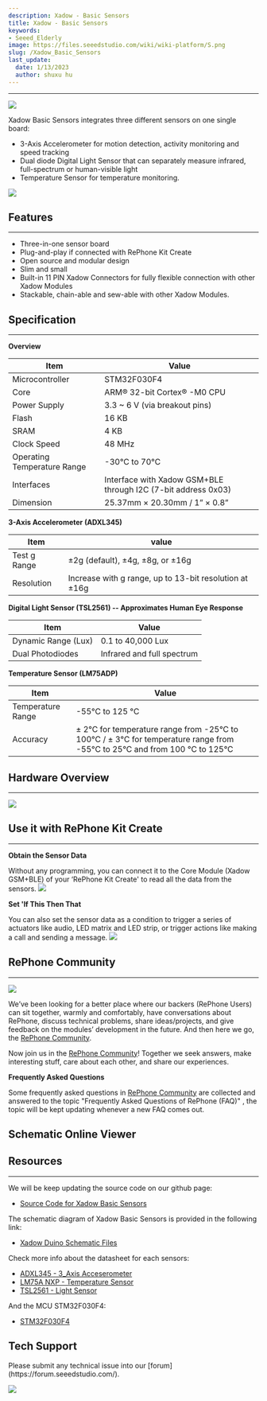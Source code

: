 ```yaml
---
description: Xadow - Basic Sensors
title: Xadow - Basic Sensors
keywords:
- Seeed_Elderly
image: https://files.seeedstudio.com/wiki/wiki-platform/S.png
slug: /Xadow_Basic_Sensors
last_update:
  date: 1/13/2023
  author: shuxu hu
---
```


---
![](https://files.seeedstudio.com/wiki/Xadow_Basic_Sensors/images/Xadow_Basic_Sensors.JPG)

Xadow Basic Sensors integrates three different sensors on one single board:
- 3-Axis Accelerometer for motion detection, activity monitoring and speed tracking
- Dual diode Digital Light Sensor that can separately measure infrared, full-spectrum or human-visible light
- Temperature Sensor for temperature monitoring.

[![](https://files.seeedstudio.com/wiki/Xadow_Basic_Sensors/images/300px-Get_One_Now_Banner.png)](https://www.seeedstudio.com/Xadow-Basic-Sensors-p-2555.html)

## Features
---
- Three-in-one sensor board
- Plug-and-play if connected with RePhone Kit Create
- Open source and modular design
- Slim and small
- Built-in 11 PIN Xadow Connectors for fully flexible connection with other Xadow Modules
- Stackable, chain-able and sew-able with other Xadow Modules.

## Specification
---
**Overview**

|Item|Value|
|---|---|
|Microcontroller	|STM32F030F4
|Core|	ARM® 32-bit Cortex® -M0 CPU
|Power Supply|	3.3 ~ 6 V (via breakout pins)
|Flash	|16 KB
|SRAM|	4 KB
|Clock Speed|	48 MHz
|Operating Temperature Range	|-30°C to 70°C
|Interfaces|	Interface with Xadow GSM+BLE through I2C (7-bit address 0x03)
|Dimension	|25.37mm × 20.30mm / 1” × 0.8”

**3-Axis Accelerometer (ADXL345)**

|Item|value|
|---|---|
|Test g Range|	±2g (default), ±4g, ±8g, or ±16g
|Resolution|	Increase with g range, up to 13-bit resolution at ±16g

**Digital Light Sensor (TSL2561) -- Approximates Human Eye Response**

|Item|Value|
|---|---|
|Dynamic Range (Lux)|	0.1 to 40,000 Lux
|Dual Photodiodes	|Infrared and full spectrum

**Temperature Sensor (LM75ADP)**

|Item|Value|
|---|---|
|Temperature Range|	-55°C to 125 °C
|Accuracy	|± 2°C for temperature range from -25°C to 100°C / ± 3°C for temperature range from -55°C to 25°C and from 100 °C to 125°C|

## Hardware Overview
---
![](https://files.seeedstudio.com/wiki/Xadow_Basic_Sensors/images/Xadow_Basic_Sensors.png)

## Use it with RePhone Kit Create
---
**Obtain the Sensor Data**

Without any programming, you can connect it to the Core Module (Xadow GSM+BLE) of your ‘RePhone Kit Create' to read all the data from the sensors.
![](https://files.seeedstudio.com/wiki/Xadow_Basic_Sensors/images/Xadow_Basic_Sensors_Sensor_Value.png)

**Set 'If This Then That**

You can also set the sensor data as a condition to trigger a series of actuators like audio, LED matrix and LED strip, or trigger actions like making a call and sending a message.
![](https://files.seeedstudio.com/wiki/Xadow_Basic_Sensors/images/Xadow_Basic_Sensors_Set_Sensor_Condition.png)

## RePhone Community
---
[![](https://files.seeedstudio.com/wiki/Xadow_Basic_Sensors/images/300px-RePhone_Community-2.png)](https://community.seeedstudio.com/discover.html?t=RePhone)

We’ve been looking for a better place where our backers (RePhone Users) can sit together, warmly and comfortably, have conversations about RePhone, discuss technical problems, share ideas/projects, and give feedback on the modules’ development in the future. And then here we go, the [RePhone Community](https://community.seeedstudio.com/discover.html?t=RePhone).

Now join us in the [RePhone Community](https://community.seeedstudio.com/discover.html?t=RePhone)! Together we seek answers, make interesting stuff, care about each other, and share our experiences.

**Frequently Asked Questions**

Some frequently asked questions in [RePhone Community](https://community.seeedstudio.com/discover.html?t=RePhone) are collected and answered to the topic "Frequently Asked Questions of RePhone (FAQ)" , the topic will be kept updating whenever a new FAQ comes out.


## Schematic Online Viewer

<div className="altium-ecad-viewer" data-project-src="https://files.seeedstudio.com/wiki/Xadow_Basic_Sensors/resources/202000745_PCBA%3BXadow%20Basic%20Sensors%20v1.0_schemic%20file.zip" style={{borderRadius: '0px 0px 4px 4px', height: 500, borderStyle: 'solid', borderWidth: 1, borderColor: 'rgb(241, 241, 241)', overflow: 'hidden', maxWidth: 1280, maxHeight: 700, boxSizing: 'border-box'}}>
</div>



## Resources
---
We will be keep updating the source code on our github page:
- [Source Code for Xadow Basic Sensors](https://github.com/WayenWeng/Xadow_Basic_Sensors/)

The schematic diagram of Xadow Basic Sensors is provided in the following link:
- [Xadow Duino Schematic Files](https://files.seeedstudio.com/wiki/Xadow_Basic_Sensors/resources/202000745_PCBA%3BXadow%20Basic%20Sensors%20v1.0_schemic%20file.zip)

Check more info about the datasheet for each sensors:
- [ADXL345 - 3_Axis Acceserometer](https://files.seeedstudio.com/wiki/Xadow_Basic_Sensors/res/ADXL345-3_Axis_Acceserometer.pdf)
- [LM75A NXP - Temperature Sensor](https://files.seeedstudio.com/wiki/Xadow_Basic_Sensors/res/LM75A_NXP-Temperature_Sensor_.pdf)
- [TSL2561 - Light Sensor](https://files.seeedstudio.com/wiki/Xadow_Basic_Sensors/res/TSL2561-Light_Sensor_.pdf)

And the MCU STM32F030F4:
- [STM32F030F4](https://files.seeedstudio.com/wiki/Xadow_Basic_Sensors/res/STM32F030F4.pdf)

## Tech Support
<div>
  Please submit any technical issue into our [forum](https://forum.seeedstudio.com/). <br /><p style={{textAlign: 'center'}}><a href="https://www.seeedstudio.com/act-4.html?utm_source=wiki&utm_medium=wikibanner&utm_campaign=newproducts" target="_blank"><img src="https://files.seeedstudio.com/wiki/Wiki_Banner/new_product.jpg" /></a></p>
</div>
